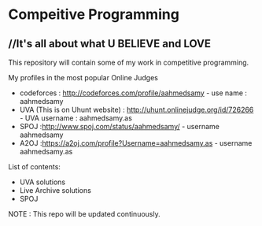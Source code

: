 Compeitive Programming
======================
//It's all about what U BELIEVE and LOVE
------------------------------------------

This repository will contain some of my work in competitive programming.

My profiles in the most popular Online Judges
  - codeforces : http://codeforces.com/profile/aahmedsamy - use name : aahmedsamy
  - UVA (This is on Uhunt website) : http://uhunt.onlinejudge.org/id/726266 - UVA username : aahmedsamy.as
  - SPOJ :http://www.spoj.com/status/aahmedsamy/ - username aahmedsamy
  - A2OJ :https://a2oj.com/profile?Username=aahmedsamy.as - username aahmedsamy.as


List of contents:

 - UVA solutions
 - Live Archive solutions
 - SPOJ
 
 NOTE : This repo will be updated continuously.

